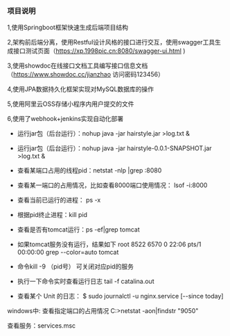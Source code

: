 ### 项目说明


1,使用Springboot框架快速生成后端项目结构
 
2,架构前后端分离，使用Restful设计风格的接口进行交互，使用swagger工具生成接口测试页面（https://xp.1998pic.cn:8080/swagger-ui.html )
 
3,使用showdoc在线接口文档工具编写接口信息文档（https://www.showdoc.cc/jianzhao 访问密码123456）
 
4,使用JPA数据持久化框架实现对MySQL数据库的操作
 
5,使用阿里云OSS存储小程序内用户提交的文件
 
6,使用了webhook+jenkins实现自动化部署


- 运行jar包（后台运行）：nohup java -jar hairstyle.jar >log.txt &
- 运行jar包（后台运行）：nohup java -jar hairstyle-0.0.1-SNAPSHOT.jar >log.txt &
- 查看某端口占用的线程pid：netstat -nlp |grep :8080
- 查看某一端口的占用情况，比如查看8000端口使用情况： lsof -i:8000
- 查看当前已运行的进程： ps -x
- 根据pid终止进程：kill pid
- 查看是否有tomcat运行：ps -ef|grep tomcat
- 如果tomcat服务没有运行，结果如下 root      8522  6570  0 22:06 pts/1    00:00:00 grep --color=auto tomcat
- 命令kill -9 （pid号）  可关闭对应pid的服务
- 执行一下命令实时查看运行日志 tail -f catalina.out

- 查看某个 Unit 的日志：
$ sudo journalctl -u nginx.service [--since today]




windows中:
查看指定端口的占用情况 C:\>netstat -aon|findstr "9050"

查看服务：services.msc

